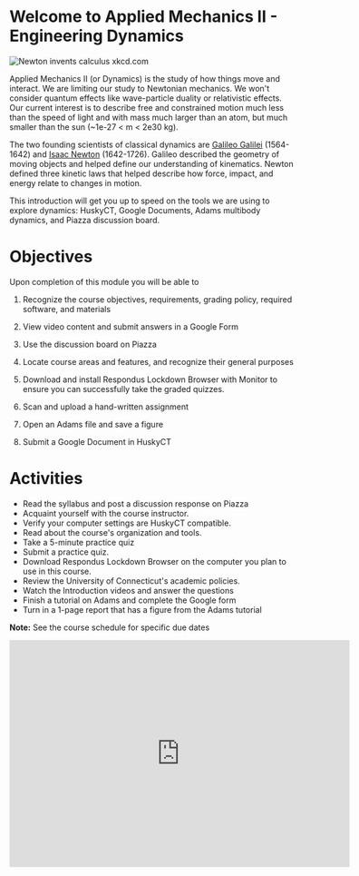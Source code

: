 Welcome to Applied Mechanics II - Engineering Dynamics
============================

<img src="https://imgs.xkcd.com/comics/newton_and_leibniz.png" alt="Newton
invents calculus xkcd.com" title="Newton and Leibniz XKCD">

Applied Mechanics II (or Dynamics) is the study of how things move and interact.
We are limiting our study to Newtonian mechanics. We won't consider quantum
effects like wave-particle duality or relativistic effects. Our current interest
is to describe free and constrained motion much less than the speed of light and
with mass much larger than an atom, but much smaller than the sun (~1e-27 < m <
2e30 kg). 

The two founding scientists of classical dynamics are [Galileo
Galilei](https://en.wikipedia.org/wiki/Galileo_Galilei) (1564-1642) and [Isaac
Newton](https://en.wikipedia.org/wiki/Isaac_Newton) (1642-1726). Galileo
described the geometry of moving objects and helped define our understanding of
kinematics. Newton defined three kinetic laws that helped describe how force,
impact, and energy relate to changes in motion. 

This introduction will get you up to speed on the tools we are using to explore
dynamics: HuskyCT, Google Documents, Adams multibody dynamics, and Piazza
discussion board. 

# Objectives

Upon completion of this module you will be able to 

1. Recognize the course objectives, requirements, grading policy, required
software, and materials

1. View video content and submit answers in a Google Form

2. Use the discussion board on Piazza

3. Locate course areas and features, and recognize their general purposes

3. Download and install Respondus Lockdown Browser with Monitor to ensure you
can successfully take the graded quizzes.

2. Scan and upload a hand-written assignment

2. Open an Adams file and save a figure

3. Submit a Google Document in HuskyCT 

# Activities

* Read the syllabus and post a discussion response on Piazza
* Acquaint yourself with the course instructor.
* Verify your computer settings are HuskyCT compatible.
* Read about the course's organization and tools.
* Take a 5-minute practice quiz
* Submit a practice quiz.
* Download Respondus Lockdown Browser on the computer you plan to use in this
course.
* Review the University of Connecticut's academic policies.
* Watch the Introduction videos and answer the questions
* Finish a tutorial on Adams and complete the Google form
* Turn in a 1-page report that has a figure from the Adams tutorial

<p><strong>Note:</strong> See the course schedule for specific due dates</p> 
<iframe
width="600" height="400" style="border-width: 0;"
src="https://calendar.google.com/calendar/embed?height=400&amp;wkst=1&amp;bgcolor=%23ffffff&amp;ctz=America%2FNew_York&amp;src=dWNvbm4uZWR1X3ZlaHJhNTdiZW5yNmhydTdoczc5OTdxcDUwQGdyb3VwLmNhbGVuZGFyLmdvb2dsZS5jb20&amp;color=%23616161&amp;showTitle=1&amp;mode=AGENDA&amp;showTabs=1&amp;showCalendars=0"
frameborder="0" scrolling="no"></iframe>

